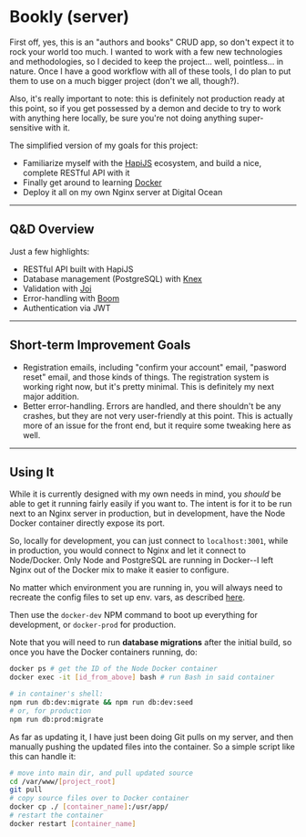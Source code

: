 # Bookly (server)

First off, yes, this is an "authors and books" CRUD app, so don't expect it to rock your world too much. I wanted to work with a few new technologies and methodologies, so I decided to keep the project... well, pointless... in nature. Once I have a good workflow with all of these tools, I do plan to put them to use on a much bigger project (don't we all, though?). 

Also, it's really important to note: this is definitely not production ready at this point, so if you get possessed by a demon and decide to try to work with anything here locally, be sure you're not doing anything super-sensitive with it.

The simplified version of my goals for this project:

- Familiarize myself with the [HapiJS](https://github.com/hapijs/hapi) ecosystem, and build a nice, complete RESTful API with it
- Finally get around to learning [Docker](https://www.docker.com/)
- Deploy it all on my own Nginx server at Digital Ocean

---

## Q&D Overview

Just a few highlights:

- RESTful API built with HapiJS
- Database management (PostgreSQL) with [Knex](https://github.com/tgriesser/knex)
- Validation with [Joi](https://github.com/hapijs/joi)
- Error-handling with [Boom](https://github.com/hapijs/boom)
- Authentication via JWT

---

## Short-term Improvement Goals

- Registration emails, including "confirm your account" email, "pasword reset" email, and those kinds of things. The registration system is working right now, but it's pretty minimal. This is definitely my next major addition.
- Better error-handling. Errors are handled, and there shouldn't be any crashes, but they are not very user-friendly at this point. This is actually more of an issue for the front end, but it require some tweaking here as well.

---

## Using It

While it is currently designed with my own needs in mind, you _should_ be able to get it running fairly easily if you want to. The intent is for it to be run next to an Nginx server in production, but in development, have the Node Docker container directly expose its port.

So, locally for development, you can just connect to `localhost:3001`, while in production, you would connect to Nginx and let it connect to Node/Docker. Only Node and PostgreSQL are running in Docker--I left Nginx out of the Docker mix to make it easier to configure.

No matter which environment you are running in, you will always need to recreate the config files to set up env. vars, as described [here](./docs/project.md).

Then use the `docker-dev` NPM command to boot up everything for development, or `docker-prod` for production. 

Note that you will need to run **database migrations** after the initial build, so once you have the Docker containers running, do:

```sh
docker ps # get the ID of the Node Docker container
docker exec -it [id_from_above] bash # run Bash in said container

# in container's shell:
npm run db:dev:migrate && npm run db:dev:seed
# or, for production
npm run db:prod:migrate
```

As far as updating it, I have just been doing Git pulls on my server, and then manually pushing the updated files into the container. So a simple script like this can handle it:

```sh
# move into main dir, and pull updated source
cd /var/www/[project_root]
git pull
# copy source files over to Docker container
docker cp ./ [container_name]:/usr/app/
# restart the container
docker restart [container_name]
```
